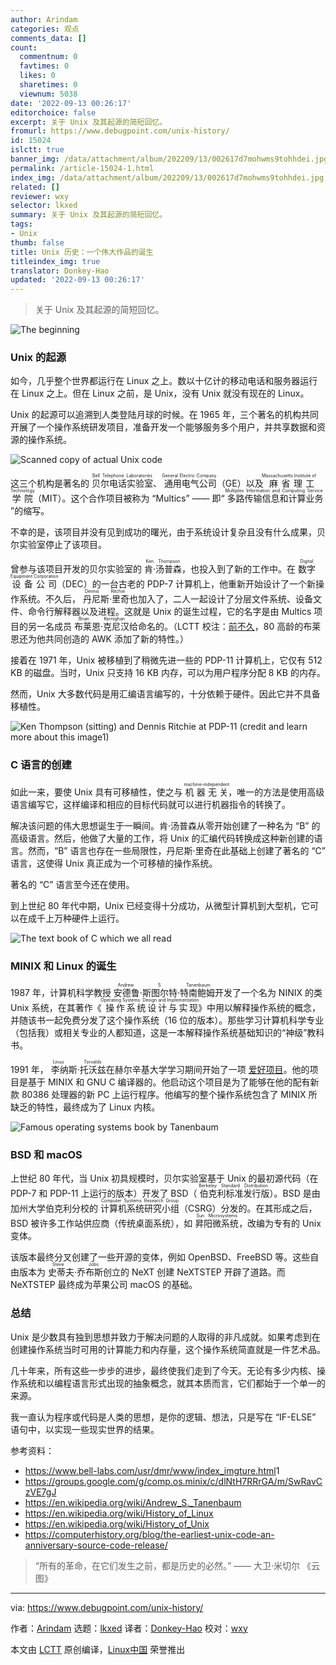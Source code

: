 ```yaml
---
author: Arindam
categories: 观点
comments_data: []
count:
  commentnum: 0
  favtimes: 0
  likes: 0
  sharetimes: 0
  viewnum: 5038
date: '2022-09-13 00:26:17'
editorchoice: false
excerpt: 关于 Unix 及其起源的简短回忆。
fromurl: https://www.debugpoint.com/unix-history/
id: 15024
islctt: true
banner_img: /data/attachment/album/202209/13/002617d7mohwms9tohhdei.jpg
permalink: /article-15024-1.html
index_img: /data/attachment/album/202209/13/002617d7mohwms9tohhdei.jpg.thumb.jpg
related: []
reviewer: wxy
selector: lkxed
summary: 关于 Unix 及其起源的简短回忆。
tags:
- Unix
thumb: false
title: Unix 历史：一个伟大作品的诞生
titleindex_img: true
translator: Donkey-Hao
updated: '2022-09-13 00:26:17'
---
```



> 
> 关于 Unix 及其起源的简短回忆。
> 
> 
> 


![The beginning](/data/attachment/album/202209/13/002617d7mohwms9tohhdei.jpg)


### Unix 的起源


如今，几乎整个世界都运行在 Linux 之上。数以十亿计的移动电话和服务器运行在 Linux 之上。但在 Linux 之前，是 Unix，没有 Unix 就没有现在的 Linux。


Unix 的起源可以追溯到人类登陆月球的时候。在 1965 年，三个著名的机构共同开展了一个操作系统研发项目，准备开发一个能够服务多个用户，并共享数据和资源的操作系统。


![Scanned copy of actual Unix code](/data/attachment/album/202209/13/002617fs8kulh60chw0kyl.jpg)


这三个机构是著名的 <ruby> 贝尔电话实验室 <rt>  Bell Telephone Laboratories </rt></ruby>、<ruby> 通用电气公司 <rt>  General Electric Company </rt></ruby>（GE）以及<ruby> 麻省理工学院 <rt>  Massachusetts Institute of Technology </rt></ruby>（MIT）。这个合作项目被称为 “Multics” —— 即“<ruby> 多路传输信息和计算业务 <rt>  Multiplex Information and Computing Service </rt></ruby>”的缩写。


不幸的是，该项目并没有见到成功的曙光，由于系统设计复杂且没有什么成果，贝尔实验室停止了该项目。


曾参与该项目开发的贝尔实验室的 <ruby> 肯·汤普森 <rt>  Ken Thompson </rt></ruby>，也投入到了新的工作中。在 <ruby> 数字设备公司 <rt>  Digital Equipment Corporation </rt></ruby>（DEC）的一台古老的 PDP-7 计算机上，他重新开始设计了一个新操作系统。不久后，<ruby> 丹尼斯·里奇 <rt>  Dennis Ritchie </rt></ruby> 也加入了，二人一起设计了分层文件系统、设备文件、命令行解释器以及进程。这就是 Unix 的诞生过程，它的名字是由 Multics 项目的另一名成员 <ruby> 布莱恩·克尼汉 <rt>  Brian Kernighan </rt></ruby> 给命名的。（LCTT 校注：[前不久](/article-14964-1.html)，80 高龄的布莱恩还为他共同创造的 AWK 添加了新的特性。）


接着在 1971 年，Unix 被移植到了稍微先进一些的 PDP-11 计算机上，它仅有 512 KB 的磁盘。当时，Unix 只支持 16 KB 内存，可以为用户程序分配 8 KB 的内存。


然而，Unix 大多数代码是用汇编语言编写的，十分依赖于硬件。因此它并不具备移植性。


![Ken Thompson (sitting) and Dennis Ritchie at PDP-11 (credit and learn more about this image1)](/data/attachment/album/202209/13/002617z8z55fwxjweefvqv.jpg)


### C 语言的创建


如此一来，要使 Unix 具有可移植性，使之与 <ruby> 机器无关 <rt>  machine-independent </rt></ruby>，唯一的方法是使用高级语言编写它，这样编译和相应的目标代码就可以进行机器指令的转换了。


解决该问题的伟大思想诞生于一瞬间。肯·汤普森从零开始创建了一种名为 “B” 的高级语言。然后，他做了大量的工作，将 Unix 的汇编代码转换成这种新创建的语言。然而，“B” 语言也存在一些局限性，丹尼斯·里奇在此基础上创建了著名的 “C” 语言，这使得 Unix 真正成为一个可移植的操作系统。


著名的 “C” 语言至今还在使用。


到上世纪 80 年代中期，Unix 已经变得十分成功，从微型计算机到大型机，它可以在成千上万种硬件上运行。


![The text book of C which we all read](/data/attachment/album/202209/13/002617rg362gsntylmyg2m.jpg)


### MINIX 和 Linux 的诞生


1987 年，计算机科学教授 <ruby> 安德鲁·斯图尔特·特南鲍姆 <rt>  Andrew S. Tanenbaum </rt></ruby> 开发了一个名为 NINIX 的类 Unix 系统，在其著作《<ruby> 操作系统设计与实现 <rt>  Operating Systems: Design and Implementation </rt></ruby>》中用以解释操作系统的概念，并随该书一起免费分发了这个操作系统（16 位的版本）。那些学习计算机科学专业（包括我）或相关专业的人都知道，这是一本解释操作系统基础知识的“神级”教科书。


1991 年，<ruby> 李纳斯·托沃兹 <rt>  Linus Torvalds </rt></ruby> 在赫尔辛基大学学习期间开始了一项 [爱好项目](https://groups.google.com/g/comp.os.minix/c/dlNtH7RRrGA/m/SwRavCzVE7gJ)。他的项目是基于 MINIX 和 GNU C 编译器的。他启动这个项目是为了能够在他的配有新款 80386 处理器的新 PC 上运行程序。他编写的整个操作系统包含了 MINIX 所缺乏的特性，最终成为了 Linux 内核。


![Famous operating systems book by Tanenbaum](/data/attachment/album/202209/13/002618mcicj2wswjrwdc26.jpg)


### BSD 和 macOS


上世纪 80 年代，当 Unix 初具规模时，贝尔实验室基于 Unix 的最初源代码（在 PDP-7 和 PDP-11 上运行的版本）开发了 BSD（<ruby> 伯克利标准发行版 <rt>  Berkeley Standard Distribution </rt></ruby>）。BSD 是由加州大学伯克利分校的 <ruby> 计算机系统研究小组 <rt>  Computer Systems Research Group </rt></ruby>（CSRG）分发的。在其形成之后，BSD 被许多工作站供应商（传统桌面系统），如 <ruby> 昇阳微系统 <rt>  Sun Microsystems </rt></ruby> ，改编为专有的 Unix 变体。


该版本最终分叉创建了一些开源的变体，例如 OpenBSD、FreeBSD 等。这些自由版本为 <ruby> 史蒂夫·乔布斯 <rt>  Steve Jobs </rt></ruby> 创立的 NeXT 创建 NeXTSTEP 开辟了道路。而 NeXTSTEP 最终成为苹果公司 macOS 的基础。


### 总结


Unix 是少数具有独到思想并致力于解决问题的人取得的非凡成就。如果考虑到在创建操作系统当时可用的计算能力和内存量，这个操作系统简直就是一件艺术品。


几十年来，所有这些一步步的进步，最终使我们走到了今天。无论有多少内核、操作系统和以编程语言形式出现的抽象概念，就其本质而言，它们都始于一个单一的来源。


我一直认为程序或代码是人类的思想，是你的逻辑、想法，只是写在 “IF-ELSE” 语句中，以实现一些现实世界的结果。


参考资料：


* <https://www.bell-labs.com/usr/dmr/www/index_imgture.html>1
* <https://groups.google.com/g/comp.os.minix/c/dlNtH7RRrGA/m/SwRavCzVE7gJ>
* <https://en.wikipedia.org/wiki/Andrew_S._Tanenbaum>
* <https://en.wikipedia.org/wiki/History_of_Linux>
* <https://en.wikipedia.org/wiki/History_of_Unix>
* <https://computerhistory.org/blog/the-earliest-unix-code-an-anniversary-source-code-release/>



> 
> “所有的革命，在它们发生之前，都是历史的必然。” —— 大卫·米切尔 《云图》
> 
> 
> 




---


via: <https://www.debugpoint.com/unix-history/>


作者：[Arindam](https://www.debugpoint.com/author/admin1/) 选题：[lkxed](https://github.com/lkxed) 译者：[Donkey-Hao](https://github.com/Donkey-Hao) 校对：[wxy](https://github.com/wxy)


本文由 [LCTT](https://github.com/LCTT/TranslateProject) 原创编译，[Linux中国](https://linux.cn/) 荣誉推出